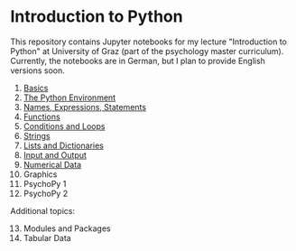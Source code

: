 Introduction to Python
======================

This repository contains Jupyter notebooks for my lecture "Introduction to Python" at University of Graz (part of the psychology master curriculum). Currently, the notebooks are in German, but I plan to provide English versions soon.

1. [Basics](https://nbviewer.jupyter.org/github/cbrnr/python_intro/blob/master/01/1%20-%20Grundlagen.ipynb?flush_cache=true)
2. [The Python Environment](https://nbviewer.jupyter.org/github/cbrnr/python_intro/blob/master/02/2%20-%20Die%20Python-Umgebung.ipynb?flush_cache=true)
3. [Names, Expressions, Statements](https://nbviewer.jupyter.org/github/cbrnr/python_intro/blob/master/03/3%20-%20Namen%2C%20Ausdr%C3%BCcke%2C%20Anweisungen.ipynb?flush_cache=true)
4. [Functions](https://nbviewer.jupyter.org/github/cbrnr/python_intro/blob/master/04/4%20-%20Funktionen.ipynb?flush_cache=true)
5. [Conditions and Loops](https://nbviewer.jupyter.org/github/cbrnr/python_intro/blob/master/05/5%20-%20Bedingungen%2C%20Schleifen.ipynb?flush_cache=true)
6. [Strings](https://nbviewer.jupyter.org/github/cbrnr/python_intro/blob/master/06/6%20-%20Strings.ipynb?flush_cache=true)
7. [Lists and Dictionaries](https://nbviewer.jupyter.org/github/cbrnr/python_intro/blob/master/07/7%20-%20Listen%20und%20Dictionaries.ipynb?flush_cache=true)
8. [Input and Output](https://nbviewer.jupyter.org/github/cbrnr/python_intro/blob/master/08/8%20-%20Ein-%20und%20Ausgabe.ipynb)
9. [Numerical Data](https://nbviewer.jupyter.org/github/cbrnr/python_intro/blob/master/09/9%20-%20Numerische%20Daten.ipynb)
10. Graphics
11. PsychoPy 1
12. PsychoPy 2

Additional topics:

13. Modules and Packages
14. Tabular Data

